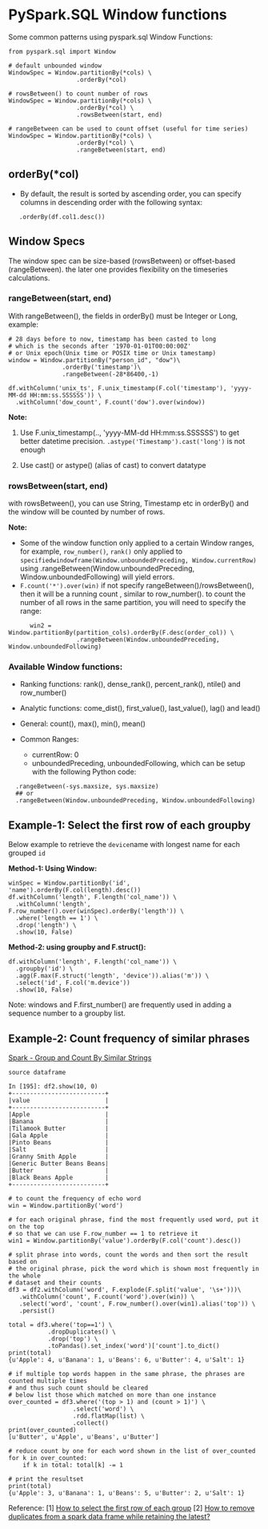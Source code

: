 # PySpark.SQL Window functions 

Some common patterns using pyspark.sql Window Functions:
```
from pyspark.sql import Window

# default unbounded window
WindowSpec = Window.partitionBy(*cols) \
                   .orderBy(*col)

# rowsBetween() to count number of rows
WindowSpec = Window.partitionBy(*cols) \
                   .orderBy(*col) \         
                   .rowsBetween(start, end)      
                   
# rangeBetween can be used to count offset (useful for time series)
WindowSpec = Window.partitionBy(*cols) \
                   .orderBy(*col) \         
                   .rangeBetween(start, end)
```

## orderBy(*col)

+ By default, the result is sorted by ascending order, you can specify columns in descending order
  with the following syntax:
```
   .orderBy(df.col1.desc())
```

## Window Specs

The window spec can be size-based (rowsBetween) or offset-based (rangeBetween). the later
one provides flexibility on the timeseries calculations.

### rangeBetween(start, end)

With rangeBetween(), the fields in orderBy() must be Integer or Long, example:
```
# 28 days before to now, timestamp has been casted to long 
# which is the seconds after '1970-01-01T00:00:00Z' 
# or Unix epoch(Unix time or POSIX time or Unix tamestamp)
window = Window.partitionBy("person_id", "dow")\
               .orderBy('timestamp')\
               .rangeBetween(-28*86400,-1)
               
df.withColumn('unix_ts', F.unix_timestamp(F.col('timestamp'), 'yyyy-MM-dd HH:mm:ss.SSSSSS')) \
  .withColumn('dow_count', F.count('dow').over(window))
```
**Note:**

  1. Use F.unix_timestamp(.., 'yyyy-MM-dd HH:mm:ss.SSSSSS') to get better datetime precision.
     `.astype('Timestamp').cast('long')` is not enough

  2. Use cast() or astype() (alias of cast) to convert datatype

### rowsBetween(start, end)
with rowsBetween(), you can use String, Timestamp etc in orderBy()
and the window will be counted by number of rows.

**Note:**

  + Some of the window function only applied to a certain Window ranges, for example, 
    `row_number()`, `rank()` only applied to `specifiedwindowframe(Window.unboundedPreceding, Window.currentRow)`
    using .rangeBetween(Window.unboundedPreceding, Window.unboundedFollowing) will yield errors.
  + `F.count('*').over(win)` if not specify rangeBetween()/rowsBetween(), then it will be a running count
    , similar to row_number(). to count the number of all rows in the same partition, you will need to 
    specify the range:

```
      win2 = Window.partitionBy(partition_cols).orderBy(F.desc(order_col)) \
                   .rangeBetween(Window.unboundedPreceding, Window.unboundedFollowing)
```

### Available Window functions:
  + Ranking functions: rank(), dense_rank(), percent_rank(), ntile() and row_number()
  + Analytic functions: come_dist(), first_value(), last_value(), lag() and lead()
  + General: count(), max(), min(), mean()

+ Common Ranges:
  + currentRow: 0
  + unboundedPreceding, unboundedFollowing, which can be setup with the following Python code:
```
  .rangeBetween(-sys.maxsize, sys.maxsize)
  ## or
  .rangeBetween(Window.unboundedPreceding, Window.unboundedFollowing)
```

## Example-1: Select the first row of each groupby
Below example to retrieve the `device`name with longest name for each grouped `id`

**Method-1: Using Window:**

    winSpec = Window.partitionBy('id', 'name').orderBy(F.col(length).desc())
    df.withColumn('length', F.length('col_name')) \
      .withColumn('length', F.row_number().over(winSpec).orderBy('length')) \
      .where('length == 1') \
      .drop('length') \
      .show(10, False)
    
**Method-2: using groupby and F.struct():**

    df.withColumn('length', F.length('col_name')) \
      .groupby('id') \
      .agg(F.max(F.struct('length', 'device')).alias('m')) \
      .select('id', F.col('m.device'))
      .show(10, False)

Note: windows and F.first_number() are frequently used in adding a sequence number to a groupby list.


## Example-2: Count frequency of similar phrases
[Spark - Group and Count By Similar Strings](https://stackoverflow.com/questions/50802444/spark-group-and-count-by-similar-strings-scala-or-pyspark)

```
source dataframe

In [195]: df2.show(10, 0)
+--------------------------+
|value                     |
+--------------------------+
|Apple                     |
|Banana                    |
|Tilamook Butter           |
|Gala Apple                |
|Pinto Beans               |
|Salt                      |
|Granny Smith Apple        |
|Generic Butter Beans Beans|
|Butter                    |
|Black Beans Apple         |
+--------------------------+

# to count the frequency of echo word
win = Window.partitionBy('word')

# for each original phrase, find the most frequently used word, put it on the top
# so that we can use F.row_number == 1 to retrieve it
win1 = Window.partitionBy('value').orderBy(F.col('count').desc())

# split phrase into words, count the words and then sort the result based on
# the original phrase, pick the word which is shown most frequently in the whole
# dataset and their counts
df3 = df2.withColumn('word', F.explode(F.split('value', '\s+')))\
   .withColumn('count', F.count('word').over(win)) \
   .select('word', 'count', F.row_number().over(win1).alias('top')) \
   .persist()

total = df3.where('top==1') \
           .dropDuplicates() \
           .drop('top') \
           .toPandas().set_index('word')['count'].to_dict()
print(total)
{u'Apple': 4, u'Banana': 1, u'Beans': 6, u'Butter': 4, u'Salt': 1}

# if multiple top words happen in the same phrase, the phrases are counted multiple times
# and thus such count should be cleared
# below list those which matched on more than one instance
over_counted = df3.where('(top > 1) and (count > 1)') \
                  .select('word') \
                  .rdd.flatMap(list) \
                  .collect()
print(over_counted)
[u'Butter', u'Apple', u'Beans', u'Butter']

# reduce count by one for each word shown in the list of over_counted
for k in over_counted:
    if k in total: total[k] -= 1

# print the resultset
print(total)
{u'Apple': 3, u'Banana': 1, u'Beans': 5, u'Butter': 2, u'Salt': 1}
```

Reference:
[1] [How to select the first row of each group](https://stackoverflow.com/questions/33878370/how-to-select-the-first-row-of-each-group)
[2] [How to remove duplicates from a spark data frame while retaining the latest?](https://stackoverflow.com/questions/55660085/how-to-remove-duplicates-from-a-spark-data-frame-while-retaining-the-latest/55698532)

